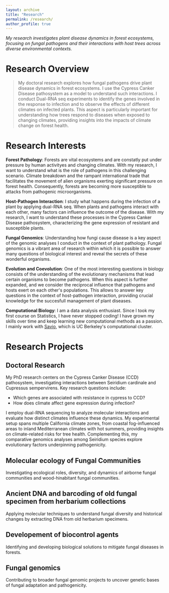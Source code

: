 ```yaml
---
layout: archive
title: "Research"
permalink: /research/
author_profile: true
---
```

_My research investigates plant disease dynamics in forest ecosystems, focusing on fungal pathogens and their interactions with host trees across diverse environmental contexts._

# Research Overview 

> My doctoral research explores how fungal pathogens drive plant disease dynamics in forest ecosystems. I use the Cypress Canker Disease pathosystem as a model to understand such interactions. I conduct Dual-RNA seq experiments to identify the genes involved in the response to infection and to observe the effects of different climates on infected plants. This aspect is particularly important for understanding how trees respond to diseases when exposed to changing climates, providing insights into the impacts of climate change on forest health.

# Research Interests

**Forest Pathology**: Forests are vital ecosystems and are constatly put under pressure by human activityes and changing climates. With my research, I want to understand what is the role of pathogens in this challenging scenario. Climate breakdown and the rampant international trade that facilitates the movement of alien organisms exerting significant pressure on forest health. Consequently, forests are becoming more susceptible to attacks from pathogenic microorganisms.

**Host-Pathogen Interaction**: I study what happens during the infection of a plant by applying dual-RNA seq. When plants and pathogens interact with each other, many factors can influence the outcome of the disease. With my research, I want to understand these processes in the Cypress Canker Disease pathosystem, characterizing the gene expression of resistant and susceptible plants. 

**Fungal Genomics**: Understanding how fungi cause disease is a key aspect of the genomic analyses I conduct in the context of plant pathology. Fungal genomics is a vibrant area of research within which it is possible to answer many questions of biological interest and reveal the secrets of these wonderful organisms. 

**Evolution and Coevolution**: One of the most interesting questions in biology consists of the understanding of the evolutionary mechanisms that lead certain organisms to become pathogens. When this aspect is further expanded, and we consider the reciprocal influence that pathogens and hosts exert on each other's populations. This allows to answer key questions in the context of host-pathogen interaction, providing crucial knowledge for the succesfull management of plant diseases. 

**Computational Biology**: I am a data analysis enthusiast. Since I took my first course on Statistics, I have never stopped coding! I have grown my skills over time and keep learning new computational methods as a passion. I mainly work with [Savio](https://research-it.berkeley.edu/services-projects/high-performance-computing-savio), which is UC Berkeley's computational cluster. 

# Research Projects

## Doctoral Research
My PhD research centers on the Cypress Canker Disease (CCD) pathosystem, investigating interactions between Seiridium cardinale and Cupressus sempervirens. Key research questions include:
- Which genes are associated with resistance in cypress to CCD?
- How does climate affect gene expression during infection?

I employ dual-RNA sequencing to analyze molecular interactions and evaluate how distinct climates influence these dynamics. My experimental setup spans multiple California climate zones, from coastal fog-influenced areas to inland Mediterranean climates with hot summers, providing insights on climate-related risks for tree health.
Complementing this, my comparative genomics analyses among Seiridium species explore evolutionary factors underpinning pathogenicity.

## Molecular ecology of Fungal Communities
Investigating ecological roles, diversity, and dynamics of airborne fungal communities and wood-hinabitant fungal communities.

## Ancient DNA and barcoding of old fungal specimen from herbarium collections 
Applying molecular techniques to understand fungal diversity and historical changes by extracting DNA from old herbarium specimens. 

## Developement of biocontrol agents 
Identifying and developing biological solutions to mitigate fungal diseases in forests.

## Fungal genomics
Contributing to broader fungal genomic projects to uncover genetic bases of fungal adaptation and pathogenicity.




